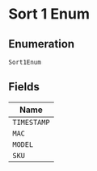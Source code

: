 
# Sort 1 Enum

## Enumeration

`Sort1Enum`

## Fields

| Name |
|  --- |
| `TIMESTAMP` |
| `MAC` |
| `MODEL` |
| `SKU` |


